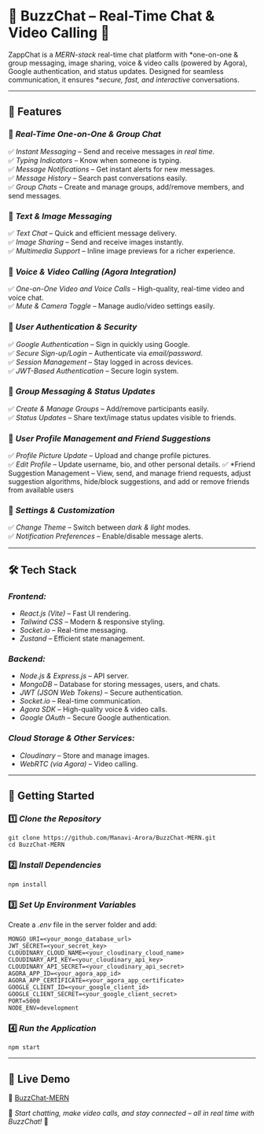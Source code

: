 # 💬 BuzzChat – Real-Time Chat & Video Calling 🚀  

ZappChat is a *MERN-stack* real-time chat platform with *one-on-one & group messaging, image sharing, voice & video calls (powered by Agora), Google authentication, and status updates. Designed for seamless communication, it ensures **secure, fast, and interactive* conversations.  

---

## 🌟 Features  

### 🔹 *Real-Time One-on-One & Group Chat*  
✅ *Instant Messaging* – Send and receive messages *in real time*.  
✅ *Typing Indicators* – Know when someone is typing.  
✅ *Message Notifications* – Get instant alerts for new messages.  
✅ *Message History* – Search past conversations easily.  
✅ *Group Chats* – Create and manage groups, add/remove members, and send messages.  

### 🔹 *Text & Image Messaging*  
✅ *Text Chat* – Quick and efficient message delivery.  
✅ *Image Sharing* – Send and receive images instantly.  
✅ *Multimedia Support* – Inline image previews for a richer experience.  

### 🔹 *Voice & Video Calling (Agora Integration)*  
✅ *One-on-One Video and Voice Calls* – High-quality, real-time video and voice chat.  
✅ *Mute & Camera Toggle* – Manage audio/video settings easily.  

### 🔹 *User Authentication & Security*  
✅ *Google Authentication* – Sign in quickly using Google.  
✅ *Secure Sign-up/Login* – Authenticate via *email/password*.  
✅ *Session Management* – Stay logged in across devices.  
✅ *JWT-Based Authentication* – Secure login system.  

### 🔹 *Group Messaging & Status Updates*  
✅ *Create & Manage Groups* – Add/remove participants easily.  
✅ *Status Updates* – Share text/image status updates visible to friends.  

### 🔹 *User Profile Management and Friend Suggestions*  
✅ *Profile Picture Update* – Upload and change profile pictures.  
✅ *Edit Profile* – Update username, bio, and other personal details.
✅ *Friend Suggestion Management – View, send, and manage friend requests, adjust suggestion algorithms, hide/block suggestions, and add or remove friends from available users

### 🔹 *Settings & Customization*  
✅ *Change Theme* – Switch between *dark & light* modes.  
✅ *Notification Preferences* – Enable/disable message alerts.  

---

## 🛠 Tech Stack  

### *Frontend:*  
- *React.js (Vite)* – Fast UI rendering.  
- *Tailwind CSS* – Modern & responsive styling.  
- *Socket.io* – Real-time messaging.  
- *Zustand* – Efficient state management.  

### *Backend:*  
- *Node.js & Express.js* – API server.  
- *MongoDB* – Database for storing messages, users, and chats.  
- *JWT (JSON Web Tokens)* – Secure authentication.  
- *Socket.io* – Real-time communication.  
- *Agora SDK* – High-quality voice & video calls.  
- *Google OAuth* – Secure Google authentication.  

### *Cloud Storage & Other Services:*  
- *Cloudinary* – Store and manage images.  
- *WebRTC (via Agora)* – Video calling.  

---

## 🚀 Getting Started  

### 1️⃣ *Clone the Repository*  
```
git clone https://github.com/Manavi-Arora/BuzzChat-MERN.git
cd BuzzChat-MERN
```


### 2️⃣ *Install Dependencies*  
```
npm install
```


### 3️⃣ *Set Up Environment Variables*  
Create a *.env* file in the server folder and add:  
```
MONGO_URI=<your_mongo_database_url>
JWT_SECRET=<your_secret_key>
CLOUDINARY_CLOUD_NAME=<your_cloudinary_cloud_name>
CLOUDINARY_API_KEY=<your_cloudinary_api_key>
CLOUDINARY_API_SECRET=<your_cloudinary_api_secret>
AGORA_APP_ID=<your_agora_app_id>
AGORA_APP_CERTIFICATE=<your_agora_app_certificate>
GOOGLE_CLIENT_ID=<your_google_client_id>
GOOGLE_CLIENT_SECRET=<your_google_client_secret>
PORT=5000
NODE_ENV=development
```


### 4️⃣ *Run the Application*  
```
npm start
```


---

## 🎥 Live Demo  
🔗 [BuzzChat-MERN](https://buzzchat-mern.onrender.com)  

💬 *Start chatting, make video calls, and stay connected – all in real time with BuzzChat!* 🚀
